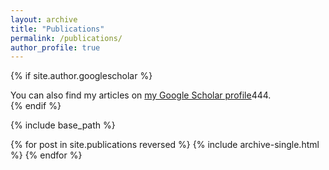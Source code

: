 ```yaml
---
layout: archive
title: "Publications"
permalink: /publications/
author_profile: true
---
```


{% if site.author.googlescholar %}
  <div class="wordwrap">You can also find my articles on <a href="{{site.author.googlescholar}}">my Google Scholar profile</a>444.</div>
{% endif %}

{% include base_path %}

{% for post in site.publications reversed %}
  {% include archive-single.html %}
{% endfor %}
